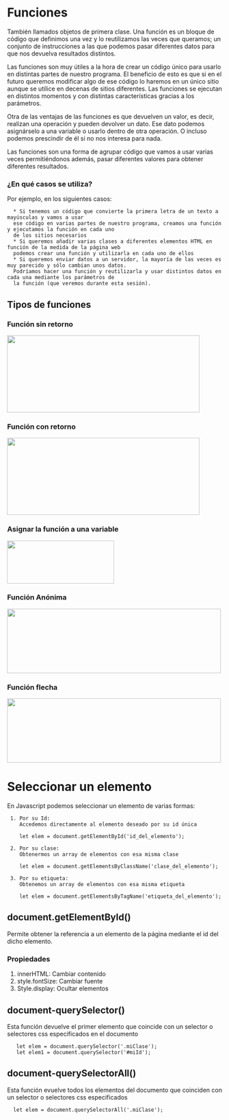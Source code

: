 # Funciones

También llamados objetos de primera clase. Una función es un bloque de código que definimos una vez y lo reutilizamos las veces que queramos; un conjunto de instrucciones a las que podemos pasar diferentes datos para que nos devuelva resultados distintos.

Las funciones son muy útiles a la hora de crear un código único para usarlo en distintas partes de nuestro programa. El beneficio de esto es que si en el futuro queremos modificar algo de ese código lo haremos en un único sitio aunque se utilice en decenas de sitios diferentes. Las funciones se ejecutan en distintos momentos y con distintas características gracias a los parámetros.

Otra de las ventajas de las funciones es que devuelven un valor, es decir, realizan una operación y pueden devolver un dato. Ese dato podemos asignárselo a una variable o usarlo dentro de otra operación. O incluso podemos prescindir de él si no nos interesa para nada.

Las funciones son una forma de agrupar código que vamos a usar varias veces permitiéndonos además, pasar diferentes valores para obtener diferentes resultados.

### ¿En qué casos se utiliza?

Por ejemplo, en los siguientes casos:

      * Si tenemos un código que convierte la primera letra de un texto a mayúsculas y vamos a usar 
      ese código en varias partes de nuestro programa, creamos una función y ejecutamos la función en cada uno 
      de los sitios necesarios
      * Si queremos añadir varias clases a diferentes elementos HTML en función de la medida de la página web 
      podemos crear una función y utilizarla en cada uno de ellos
      * Si queremos enviar datos a un servidor, la mayoría de las veces es muy parecido y sólo cambian unos datos. 
      Podríamos hacer una función y reutilizarla y usar distintos datos en cada una mediante los parámetros de 
      la función (que veremos durante esta sesión).
      
 ## Tipos de funciones
  ### Función sin retorno
  
 <img src="https://res.cloudinary.com/duzf4vfki/image/upload/v1625701957/ClassroomGitHub/Funcionsinretorno_tksaa9.png" alt="" width="450" height="180"/>
 
  ### Función con retorno
     
 <img src="https://res.cloudinary.com/duzf4vfki/image/upload/v1625702079/ClassroomGitHub/funcionconretorno_wjbqhj.png" alt="" width="450" height="180"/>
   
  ### Asignar la función a una variable
  
<img src="https://res.cloudinary.com/duzf4vfki/image/upload/v1625702170/ClassroomGitHub/funcionaunavariable_hb5xca.png" alt="" width="250" height="100"/>
   
  ### Función Anónima

<img src="https://res.cloudinary.com/duzf4vfki/image/upload/v1625702310/ClassroomGitHub/funcionanonima_dyyb2u.png" alt="" width="500" height="150"/>
   
  ### Función flecha
  
<img src="https://res.cloudinary.com/duzf4vfki/image/upload/v1625702417/ClassroomGitHub/flecha_zila4t.png" alt="" width="500" height="150"/>


# Seleccionar un elemento

En Javascript podemos seleccionar un elemento de varias formas:

     1. Por su Id:
        Accedemos directamente al elemento deseado por su id única
         
        let elem = document.getElementById('id_del_elemento');
     
     2. Por su clase:
        Obtenermos un array de elementos con esa misma clase
        
        let elem = document.getElementsByClassName('clase_del_elemento');
     
     3. Por su etiqueta:
        Obtenemos un array de elementos con esa misma etiqueta
        
        let elem = document.getElementsByTagName('etiqueta_del_elemento');

## document.getElementById()

Permite obtener la referencia a un elemento de la página mediante el id del dicho elemento.

### Propiedades
 1. innerHTML: Cambiar contenido
 2. style.fontSize: Cambiar fuente
 3. Style.display: Ocultar elementos

## document-querySelector()

Esta función devuelve el primer elemento que coincide con un selector o selectores css especificados en el documento

       let elem = document.querySelector('.miClase');
       let elem1 = document.querySelector('#miId');
       
## document-querySelectorAll()

Esta función evuelve todos los elementos del documento que coinciden con un selector o selectores css especificados  
 
      let elem = document.querySelectorAll('.miClase');


